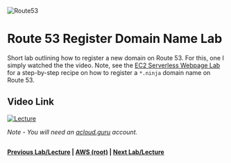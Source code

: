 ![Route53](https://i.imgur.com/vG67Qx0.png)


Route 53 Register Domain Name Lab
======

Short lab outlining how to register a new domain on Route 53.  For this, one I simply watched the
the video.  Note, see the [EC2 Serverless Webpage Lab](../ec2/ec2-serverless-webpage-lab.md) for a step-by-step
recipe on how to register a `*.ninja` domain name on Route 53.


## Video Link

[![Lecture]([Imgur](https://i.imgur.com/uzOixrs.png))](https://acloud.guru/course/aws-certified-solutions-architect-associate/learn/route53/lab/watch)

*Note - You will need an [acloud.guru](acloud.guru) account.*


  
## 

**[Previous Lab/Lecture](route53-dns-101.md) | [AWS (root)](../readme.adoc) | [Next Lab/Lecture](route53-register-domain-lab.md)**










